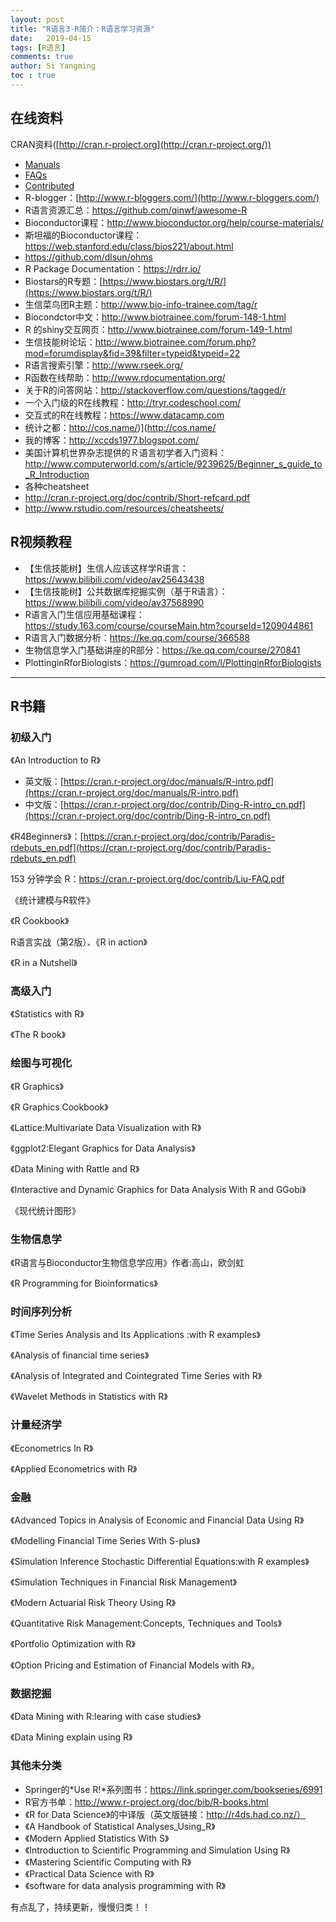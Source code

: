 ```yaml
---
layout: post
title: "R语言3-R简介：R语言学习资源"
date:   2019-04-15
tags: [R语言]
comments: true
author: Si Yangming
toc : true
---
```


## 在线资料
CRAN资料([http://cran.r-project.org](http://cran.r-project.org/))
  * [Manuals](https://cran.r-project.org/manuals.html)
  *  [FAQs](https://cran.r-project.org/faqs.html)
  * [Contributed](https://cran.r-project.org/other-docs.html)
  * R-blogger：[http://www.r-bloggers.com/](http://www.r-bloggers.com/)
  * R语言资源汇总：https://github.com/qinwf/awesome-R
  * Bioconductor课程：http://www.bioconductor.org/help/course-materials/
  * 斯坦福的Bioconductor课程：https://web.stanford.edu/class/bios221/about.html
  * https://github.com/dlsun/ohms
  * R Package Documentation：https://rdrr.io/
  * Biostars的R专题：[https://www.biostars.org/t/R/](https://www.biostars.org/t/R/)
  * 生信菜鸟团R主题：http://www.bio-info-trainee.com/tag/r
  * Biocondctor中文：http://www.biotrainee.com/forum-148-1.html
  * R 的shiny交互网页：http://www.biotrainee.com/forum-149-1.html
  * 生信技能树论坛：http://www.biotrainee.com/forum.php?mod=forumdisplay&fid=39&filter=typeid&typeid=22
  * R语言搜索引擎：http://www.rseek.org/
  * R函数在线帮助：http://www.rdocumentation.org/
  * 关于R的问答网站：http://stackoverflow.com/questions/tagged/r
  * 一个入门级的R在线教程：http://tryr.codeschool.com/
  * 交互式的R在线教程：https://www.datacamp.com
  * 统计之都：http://cos.name/)](http://cos.name/
  * 我的博客：http://xccds1977.blogspot.com/
  * 美国计算机世界杂志提供的Ｒ语言初学者入门资料：http://www.computerworld.com/s/article/9239625/Beginner_s_guide_to_R_Introduction
  * 各种cheatsheet
* http://cran.r-project.org/doc/contrib/Short-refcard.pdf
* http://www.rstudio.com/resources/cheatsheets/
## R视频教程
* 【生信技能树】生信人应该这样学R语言：https://www.bilibili.com/video/av25643438
* 【生信技能树】公共数据库挖掘实例（基于R语言）：https://www.bilibili.com/video/av37568990
* R语言入门生信应用基础课程：https://study.163.com/course/courseMain.htm?courseId=1209044861
* R语言入门数据分析：https://ke.qq.com/course/366588
* 生物信息学入门基础讲座的R部分：https://ke.qq.com/course/270841
* PlottinginRforBiologists：https://gumroad.com/l/PlottinginRforBiologists

* * *
## R书籍
### 初级入门
《An Introduction to R》
  * 英文版：[https://cran.r-project.org/doc/manuals/R-intro.pdf](https://cran.r-project.org/doc/manuals/R-intro.pdf)
  * 中文版：[https://cran.r-project.org/doc/contrib/Ding-R-intro_cn.pdf](https://cran.r-project.org/doc/contrib/Ding-R-intro_cn.pdf)

《R4Beginners》：[https://cran.r-project.org/doc/contrib/Paradis-rdebuts_en.pdf](https://cran.r-project.org/doc/contrib/Paradis-rdebuts_en.pdf)

153 分钟学会 R：https://cran.r-project.org/doc/contrib/Liu-FAQ.pdf

《统计建模与R软件》

《R Cookbook》

R语言实战（第2版）、《R in action》

《R in a Nutshell》

### 高级入门
《Statistics with R》

《The R book》

### 绘图与可视化
《R Graphics》 

《R Graphics Cookbook》 

《Lattice:Multivariate Data Visualization with R》

《ggplot2:Elegant Graphics for Data Analysis》

《Data Mining with Rattle and R》

《Interactive and Dynamic Graphics for Data Analysis With R and GGobi》

《现代统计图形》

### 生物信息学
《R语言与Bioconductor生物信息学应用》作者:高山，欧剑虹

《R Programming for Bioinformatics》 

### 时间序列分析
《Time Series Analysis and Its Applications :with R examples》

《Analysis of financial time series》

《Analysis of Integrated and Cointegrated Time Series with R》

《Wavelet Methods in Statistics with R》

### 计量经济学
《Econometrics In R》

《Applied Econometrics with R》

### 金融
《Advanced Topics in Analysis of Economic and Financial Data Using R》

《Modelling Financial Time Series With S-plus》

《Simulation Inference Stochastic Differential Equations:with R examples》

《Simulation Techniques in Financial Risk Management》

《Modern Actuarial Risk Theory Using R》

《Quantitative Risk Management:Concepts, Techniques and Tools》

《Portfolio Optimization with R》

《Option Pricing and Estimation of Financial Models with R》。

### 数据挖掘
《Data Mining with R:learing with case studies》

《Data Mining explain using R》

### 其他未分类
* Springer的*Use R!*系列图书：https://link.springer.com/bookseries/6991
* R官方书单：http://www.r-project.org/doc/bib/R-books.html
* 《R for Data Science》的中译版（英文版链接：http://r4ds.had.co.nz/）
* 《A Handbook of Statistical Analyses_Using_R》 
* 《Modern Applied Statistics With S》 
* 《Introduction to Scientific Programming and Simulation Using R》 
* 《Mastering Scientific Computing with R》 
* 《Practical Data Science with R》 
* 《software for data analysis programming with R》

有点乱了，持续更新，慢慢归类！！
